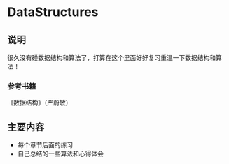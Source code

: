 # DataStructures
## 说明
很久没有碰数据结构和算法了，打算在这个里面好好复习重温一下数据结构和算法！
### 参考书籍
《数据结构》（严蔚敏）
## 主要内容
- 每个章节后面的练习
- 自己总结的一些算法和心得体会
